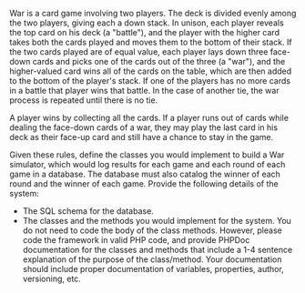 War is a card game involving two players.  The deck is divided evenly among the two players, giving each 
a down stack. In unison, each player reveals the top card on his deck (a "battle"), and the player with the 
higher card takes both the cards played and moves them to the bottom of their stack. If the two cards 
played are of equal value, each player lays down three face-down cards and picks one of the cards out of 
the three (a "war"), and the higher-valued card wins all of the cards on the table, which are then added 
to the bottom of the player's stack. If one of the players has no more cards in a battle that player wins 
that battle. In the case of another tie, the war process is repeated until there is no tie.

A player wins by collecting all the cards. If a player runs out of cards while dealing the face-down cards 
of a war, they may play the last card in his deck as their face-up card and still have a chance to stay in
the game.

Given these rules, define the classes you would implement to build a War simulator, which would log 
results for each game and each round of each game in a database.  The database must also catalog the 
winner of each round and the winner of each game.   Provide the following details of the system:

 * The SQL schema for the database.
 * The classes and the methods you would implement for the system. You do not need to code the 
body of the class methods.  However, please code the framework in valid PHP code, and provide 
PHPDoc documentation for the classes and methods that include a 1-4 sentence explanation of the 
purpose of the class/method.  Your documentation should include proper documentation of variables, 
properties, author, versioning, etc.